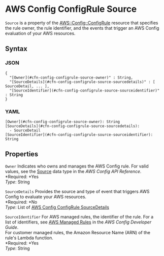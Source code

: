 # AWS Config ConfigRule Source<a name="aws-properties-config-configrule-source"></a>

`Source` is a property of the [AWS::Config::ConfigRule](aws-resource-config-configrule.md) resource that specifies the rule owner, the rule identifier, and the events that trigger an AWS Config evaluation of your AWS resources\.

## Syntax<a name="w3ab2c21c14d459b5"></a>

### JSON<a name="aws-properties-config-configrule-source-syntax.json"></a>

```
{
  "[Owner](#cfn-config-configrule-source-owner)" : String,
  "[SourceDetails](#cfn-config-configrule-source-sourcedetails)" : [ SourceDetail, ... ],
  "[SourceIdentifier](#cfn-config-configrule-source-sourceidentifier)" : String
}
```

### YAML<a name="aws-properties-config-configrule-source-syntax.yaml"></a>

```
[Owner](#cfn-config-configrule-source-owner): String
[SourceDetails](#cfn-config-configrule-source-sourcedetails):
  - SourceDetail
[SourceIdentifier](#cfn-config-configrule-source-sourceidentifier): String
```

## Properties<a name="w3ab2c21c14d459b7"></a>

`Owner`  <a name="cfn-config-configrule-source-owner"></a>
Indicates who owns and manages the AWS Config rule\. For valid values, see the [Source](http://docs.aws.amazon.com/config/latest/APIReference/API_Source.html) data type in the *AWS Config API Reference*\.  
*Required: *Yes  
*Type*: String

`SourceDetails`  <a name="cfn-config-configrule-source-sourcedetails"></a>
Provides the source and type of event that triggers AWS Config to evaluate your AWS resources\.  
*Required: *No  
*Type*: List of [AWS Config ConfigRule SourceDetails](aws-properties-config-configrule-source-sourcedetails.md)

`SourceIdentifier`  <a name="cfn-config-configrule-source-sourceidentifier"></a>
For AWS managed rules, the identifier of the rule\. For a list of identifiers, see [AWS Managed Rules](http://docs.aws.amazon.com/config/latest/developerguide/evaluate-config_use-managed-rules.html) in the *AWS Config Developer Guide*\.  
For customer managed rules, the Amazon Resource Name \(ARN\) of the rule's Lambda function\.  
*Required: *Yes  
*Type*: String
